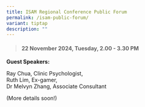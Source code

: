 ```yaml
---
title: ISAM Regional Conference Public Forum
permalink: /isam-public-forum/
variant: tiptap
description: ""
---
```

<blockquote>
<h4><strong>22 November 2024, Tuesday, 2.00 - 3.30 PM</strong></h4>
</blockquote>
<p><strong>Guest Speakers:</strong>
</p>
<p>Ray Chua, Clinic Psychologist,
<br>Ruth Lim, Ex-gamer,
<br>Dr Melvyn Zhang, Associate Consultant</p>
<p>(More details soon!)</p>